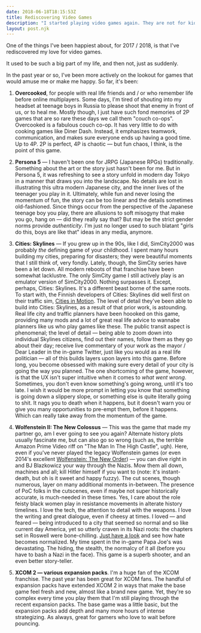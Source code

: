 ```yaml
---
date: 2018-06-18T18:15:53Z
title: Rediscovering Video Games
description: "I started playing video games again. They are not for kids, not anymore. So many video games I love have taught me so much: about storytelling, life and hopes and dreams."
layout: post.njk
---
```


One of the things I've been happiest about, for 2017 / 2018, is that I've rediscovered my love for video games.

It used to be such a big part of my life, and then not, just as suddenly.

In the past year or so, I've been more actively on the lookout for games that would amuse me or make me happy. So far, it's been:

1. **Overcooked**, for people with real life friends and / or who remember life before online multiplayers. Some days, I'm tired of shouting into my headset at teenage boys in Russia to please shoot that enemy in front of us, or to heal me. Mostly though, I just have such fond memories of 2P games that are so rare these days we call them "couch co-ops". Overcooked is a fabulous couch co-op. It has very little to do with cooking games like Diner Dash. Instead, it emphasizes teamwork, communication, and makes sure everyone ends up having a good time. Up to 4P. 2P is perfect, 4P is chaotic — but fun chaos, I think, is the point of this game.

2. **Persona 5** — I haven't been one for JRPG (Japanese RPGs) traditionally. Something about the art or the story just hasn't been for me. But in Persona 5, it was refreshing to see a story unfold in modern day Tokyo in a manner that draws you into the landscape. No details are lost in illustrating this ultra modern Japanese city, and the inner lives of the teenager you play in it. Ultimately, while fun and never losing the momentum of fun, the story can be too linear and the details sometimes old-fashioned. Since things occur from the perspective of the Japanese teenage boy you play, there are allusions to soft misogyny that make you go, hang on — did they really say that? But may be the strict gender norms provide *authenticity*. I'm just no longer used to such blatant "girls do this, boys are like that" ideas in any media, anymore.

3. **Cities: Skylines** — If you grew up in the 90s, like I did, SimCity2000 was probably *the* defining game of your childhood. I spent many hours building my cities, preparing for disasters; they were beautiful moments that I still think of, very fondly. Lately, though, the SimCity series have been a let down. All modern reboots of that franchise have been somewhat lacklustre. The only SimCity game I still actively play is an emulator version of SimCity2000. Nothing surpasses it. Except, perhaps, Cities: Skylines. It's a different beast borne of the same roots. To start with, the Finnish developers of Cities: Skylines did well first on their traffic sim, [Cities in Motion](https://en.wikipedia.org/wiki/Cities_in_Motion). The level of detail they've been able to build into Cities: Skylines, as a result of that prior work, is astounding. Real life city and traffic planners have been hoooked on this game, providing many mods and a lot of great real life advice to wannabe planners like us who play games like these. The public transit aspect is phenomenal; the level of detail — being able to zoom down into individual Skylines citizens, find out their names, follow them as they go about their day; receive live commentary of your work as the mayor / Dear Leader in the in-game Twitter, just like you would as a real life politician — all of this builds layers upon layers into this game. Before long, you become obsessed with making sure every detail of your city is going the way you planned. The one shortcoming of the game, however, is that the UX isn't super intuitive when it comes to *what went wrong*. Sometimes, you don't even know something's going wrong, until it's too late. I wish it would be more prompt in letting you know that something is going down a slippery slope, or something else is quite literally going to shit. It nags you to death when it happens, but it doesn't warn you or give you many opportunities to pre-empt them, before it happens. Which can really take away from the momentum of the game.


4. **Wolfenstein II: The New Colossus** — This was the game that made my partner go, am I ever going to see you again? Alternate history plots usually fascinate me, but can also go so wrong (such as, the terrible Amazon Prime Video riff on "The Man In The High Castle", ugh). Here, even if you've never played the legacy Wolfenstein games (or even 2014's excellent [Wolfenstein: The New Order](https://en.wikipedia.org/wiki/Wolfenstein:_The_New_Order)) — you can dive right in and BJ Blazkowicz your way through the Nazis. Mow them all down, machines and all; kill Hitler himself if you want to (note: it's instant-death, but oh is it sweet and happy fuzzy). The cut scenes, though numerous, layer on many additional moments in-between. The presence of PoC folks in the cutscenes, even if maybe not super historically accurate, is much-needed in these times. Yes, I care about the role feisty black women play in resistance movements in alterate history timelines. I love the tech, the attention to detail with the weapons. I love the writing and great dialogue, even if cheesy at times. I loved — and feared — being introduced to a city that seemed so normal and so like current day America, yet so utterly craven in its Nazi roots: the chapters set in Roswell were bone-chilling. [Just have a look](https://www.youtube.com/watch?v=c3PrqapGKPg) and see how hate becomes normalized. My time spent in the in-game Papa Joe's was devastating. The hiding, the stealth, the normalcy of it all (before you have to bash a Nazi in the face). This game is a superb shooter, and an even better story-teller.

5. **XCOM 2 — various expansion packs**. I'm a huge fan of the XCOM franchise. The past year has been great for XCOM fans. The handful of expansion packs have extended XCOM 2 in ways that make the base game feel fresh and new, almost like a brand new game. Yet, they're so complex every time you play them that I'm still playing through the recent expansion packs. The base game was a little basic, but the expansion packs add depth and many more hours of intense strategizing. As always, great for gamers who love to wait before pouncing.
